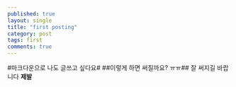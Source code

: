 ```yaml
---
published: true
layout: single
title: "first posting"
category: post
tags: first
comments: true
---
```


#마크다운으로 나도 글쓰고 싶다요#
##이렇게 하면 써질까요? ㅠㅠ##
잘 써지길 바랍니다 **제발**

